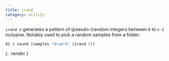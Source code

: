 ```yaml
---
title: irand
category: utility
---
```


`irand n` generates a pattern of (pseudo-)random integers between `0` to `n-1` inclusive. Notably used to pick a random
samples from a folder:

~~~~haskell
d1 $ sound (samples "drum*4" (irand 5))
~~~~
{: .render }
